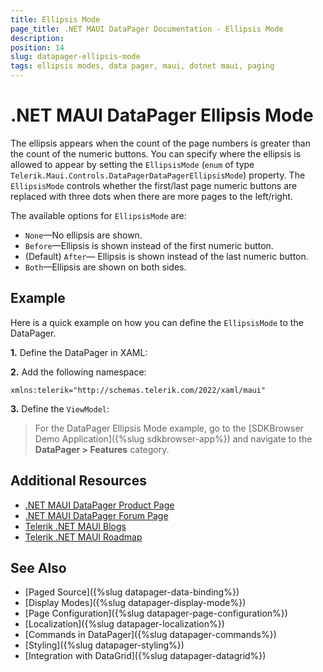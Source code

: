 ```yaml
---
title: Ellipsis Mode
page_title: .NET MAUI DataPager Documentation - Ellipsis Mode
description: 
position: 14
slug: datapager-ellipsis-mode
tags: ellipsis modes, data pager, maui, dotnet maui, paging
---
```


# .NET MAUI DataPager Ellipsis Mode

The ellipsis appears when the count of the page numbers is greater than the count of the numeric buttons. You can specify where the ellipsis is allowed to appear by setting the `EllipsisMode` (`enum` of type `Telerik.Maui.Controls.DataPagerDataPagerEllipsisMode`) property. 
The `EllipsisMode` controls whether the first/last page numeric buttons are replaced with three dots when there are more pages to the left/right.

The available options for `EllipsisMode` are:

* `None`&mdash;No ellipsis are shown.
* `Before`&mdash;Ellipsis is shown instead of the first numeric button.
* (Default) `After`&mdash; Ellipsis is shown instead of the last numeric button.
* `Both`&mdash;Ellipsis are shown on both sides.

## Example

Here is a quick example on how you can define the `EllipsisMode` to the DataPager.

**1.** Define the DataPager in XAML:

<snippet id='datapager-ellipsis-mode' />

**2.** Add the following namespace:

```XAML
xmlns:telerik="http://schemas.telerik.com/2022/xaml/maui"
```

**3.** Define the `ViewModel`:

<snippet id='datapager-features-viewmodel' />

> For the DataPager Ellipsis Mode example, go to the [SDKBrowser Demo Application]({%slug sdkbrowser-app%}) and navigate to the **DataPager > Features** category.

## Additional Resources

- [.NET MAUI DataPager Product Page](https://www.telerik.com/maui-ui/datagrid)
- [.NET MAUI DataPager Forum Page](https://www.telerik.com/forums/maui?tagId=1801)
- [Telerik .NET MAUI Blogs](https://www.telerik.com/blogs/mobile-net-maui)
- [Telerik .NET MAUI Roadmap](https://www.telerik.com/support/whats-new/maui-ui/roadmap)

## See Also

- [Paged Source]({%slug datapager-data-binding%})
- [Display Modes]({%slug datapager-display-mode%})
- [Page Configuration]({%slug datapager-page-configuration%})
- [Localization]({%slug datapager-localization%})
- [Commands in DataPager]({%slug datapager-commands%})
- [Styling]({%slug datapager-styling%})
- [Integration with DataGrid]({%slug datapager-datagrid%})
